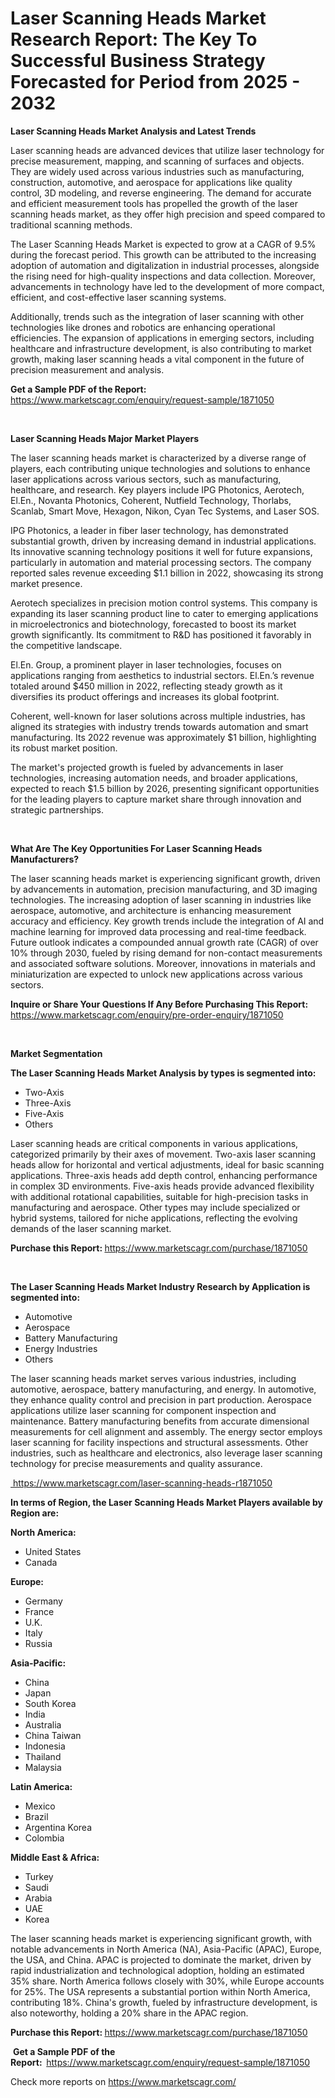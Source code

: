 <p><h1>Laser Scanning Heads Market Research Report: The Key To Successful Business Strategy Forecasted for Period from 2025 - 2032</h1></p><p><strong>Laser Scanning Heads Market Analysis and Latest Trends</strong></p>
<p><p>Laser scanning heads are advanced devices that utilize laser technology for precise measurement, mapping, and scanning of surfaces and objects. They are widely used across various industries such as manufacturing, construction, automotive, and aerospace for applications like quality control, 3D modeling, and reverse engineering. The demand for accurate and efficient measurement tools has propelled the growth of the laser scanning heads market, as they offer high precision and speed compared to traditional scanning methods.</p><p>The Laser Scanning Heads Market is expected to grow at a CAGR of 9.5% during the forecast period. This growth can be attributed to the increasing adoption of automation and digitalization in industrial processes, alongside the rising need for high-quality inspections and data collection. Moreover, advancements in technology have led to the development of more compact, efficient, and cost-effective laser scanning systems. </p><p>Additionally, trends such as the integration of laser scanning with other technologies like drones and robotics are enhancing operational efficiencies. The expansion of applications in emerging sectors, including healthcare and infrastructure development, is also contributing to market growth, making laser scanning heads a vital component in the future of precision measurement and analysis.</p></p>
<p><strong>Get a Sample PDF of the Report:&nbsp;</strong> <a href="https://www.marketscagr.com/enquiry/request-sample/1871050?utm_campaign=2039&utm_medium=2&utm_source=Github&utm_content=ia&utm_term=23022025&utm_id=laser-scanning-heads">https://www.marketscagr.com/enquiry/request-sample/1871050</a></p>
<p>&nbsp;</p>
<p><strong>Laser Scanning Heads Major Market Players</strong></p>
<p><p>The laser scanning heads market is characterized by a diverse range of players, each contributing unique technologies and solutions to enhance laser applications across various sectors, such as manufacturing, healthcare, and research. Key players include IPG Photonics, Aerotech, El.En., Novanta Photonics, Coherent, Nutfield Technology, Thorlabs, Scanlab, Smart Move, Hexagon, Nikon, Cyan Tec Systems, and Laser SOS.</p><p>IPG Photonics, a leader in fiber laser technology, has demonstrated substantial growth, driven by increasing demand in industrial applications. Its innovative scanning technology positions it well for future expansions, particularly in automation and material processing sectors. The company reported sales revenue exceeding $1.1 billion in 2022, showcasing its strong market presence.</p><p>Aerotech specializes in precision motion control systems. This company is expanding its laser scanning product line to cater to emerging applications in microelectronics and biotechnology, forecasted to boost its market growth significantly. Its commitment to R&D has positioned it favorably in the competitive landscape.</p><p>El.En. Group, a prominent player in laser technologies, focuses on applications ranging from aesthetics to industrial sectors. El.En.’s revenue totaled around $450 million in 2022, reflecting steady growth as it diversifies its product offerings and increases its global footprint.</p><p>Coherent, well-known for laser solutions across multiple industries, has aligned its strategies with industry trends towards automation and smart manufacturing. Its 2022 revenue was approximately $1 billion, highlighting its robust market position.</p><p>The market's projected growth is fueled by advancements in laser technologies, increasing automation needs, and broader applications, expected to reach $1.5 billion by 2026, presenting significant opportunities for the leading players to capture market share through innovation and strategic partnerships.</p></p>
<p>&nbsp;</p>
<p><strong>What Are The Key Opportunities For Laser Scanning Heads Manufacturers?</strong></p>
<p><p>The laser scanning heads market is experiencing significant growth, driven by advancements in automation, precision manufacturing, and 3D imaging technologies. The increasing adoption of laser scanning in industries like aerospace, automotive, and architecture is enhancing measurement accuracy and efficiency. Key growth trends include the integration of AI and machine learning for improved data processing and real-time feedback. Future outlook indicates a compounded annual growth rate (CAGR) of over 10% through 2030, fueled by rising demand for non-contact measurements and associated software solutions. Moreover, innovations in materials and miniaturization are expected to unlock new applications across various sectors.</p></p>
<p><strong>Inquire or Share Your Questions If Any Before Purchasing This Report:</strong> <a href="https://www.marketscagr.com/enquiry/pre-order-enquiry/1871050?utm_campaign=2039&utm_medium=2&utm_source=Github&utm_content=ia&utm_term=23022025&utm_id=laser-scanning-heads">https://www.marketscagr.com/enquiry/pre-order-enquiry/1871050</a></p>
<p>&nbsp;</p>
<p><strong>Market Segmentation</strong></p>
<p><strong>The Laser Scanning Heads Market Analysis by types is segmented into:</strong></p>
<p><ul><li>Two-Axis</li><li>Three-Axis</li><li>Five-Axis</li><li>Others</li></ul></p>
<p><p>Laser scanning heads are critical components in various applications, categorized primarily by their axes of movement. Two-axis laser scanning heads allow for horizontal and vertical adjustments, ideal for basic scanning applications. Three-axis heads add depth control, enhancing performance in complex 3D environments. Five-axis heads provide advanced flexibility with additional rotational capabilities, suitable for high-precision tasks in manufacturing and aerospace. Other types may include specialized or hybrid systems, tailored for niche applications, reflecting the evolving demands of the laser scanning market.</p></p>
<p><strong>Purchase this Report:&nbsp;</strong><a href="https://www.marketscagr.com/purchase/1871050?utm_campaign=2039&utm_medium=2&utm_source=Github&utm_content=ia&utm_term=23022025&utm_id=laser-scanning-heads">https://www.marketscagr.com/purchase/1871050</a></p>
<p>&nbsp;</p>
<p><strong>The Laser Scanning Heads Market Industry Research by Application is segmented into:</strong></p>
<p><ul><li>Automotive</li><li>Aerospace</li><li>Battery Manufacturing</li><li>Energy Industries</li><li>Others</li></ul></p>
<p><p>The laser scanning heads market serves various industries, including automotive, aerospace, battery manufacturing, and energy. In automotive, they enhance quality control and precision in part production. Aerospace applications utilize laser scanning for component inspection and maintenance. Battery manufacturing benefits from accurate dimensional measurements for cell alignment and assembly. The energy sector employs laser scanning for facility inspections and structural assessments. Other industries, such as healthcare and electronics, also leverage laser scanning technology for precise measurements and quality assurance.</p></p>
<p><a href="https://www.marketscagr.com/laser-scanning-heads-r1871050?utm_campaign=2039&utm_medium=2&utm_source=Github&utm_content=ia&utm_term=23022025&utm_id=laser-scanning-heads">&nbsp;https://www.marketscagr.com/laser-scanning-heads-r1871050</a></p>
<p><strong>In terms of Region, the Laser Scanning Heads Market Players available by Region are:</strong></p>
<p>
    <p> <strong> North America: </strong>
        <ul>
            <li>United States</li>
            <li>Canada</li>
        </ul>
        </p> 
    <p> <strong> Europe: </strong>
        <ul>
            <li>Germany</li>
            <li>France</li>
            <li>U.K.</li>
            <li>Italy</li>
            <li>Russia</li>
        </ul>
        </p> 
    <p> <strong> Asia-Pacific: </strong>
        <ul>
            <li>China</li>
            <li>Japan</li>
            <li>South Korea</li>
            <li>India</li>
            <li>Australia</li>
            <li>China Taiwan</li>
            <li>Indonesia</li>
            <li>Thailand</li>
            <li>Malaysia</li>
        </ul>
        </p> 
    <p> <strong> Latin America: </strong>
        <ul>
            <li>Mexico</li>
            <li>Brazil</li>
            <li>Argentina Korea</li>
            <li>Colombia</li>
        </ul>
        </p> 
    <p> <strong> Middle East & Africa: </strong>
        <ul>
            <li>Turkey</li>
            <li>Saudi</li>
            <li>Arabia</li>
            <li>UAE</li>
            <li>Korea</li>
        </ul>
    </p>
    </p>
<p><p>The laser scanning heads market is experiencing significant growth, with notable advancements in North America (NA), Asia-Pacific (APAC), Europe, the USA, and China. APAC is projected to dominate the market, driven by rapid industrialization and technological adoption, holding an estimated 35% share. North America follows closely with 30%, while Europe accounts for 25%. The USA represents a substantial portion within North America, contributing 18%. China's growth, fueled by infrastructure development, is also noteworthy, holding a 20% share in the APAC region.</p></p>
<p><strong>Purchase this Report: </strong><a href="https://www.marketscagr.com/purchase/1871050?utm_campaign=2039&utm_medium=2&utm_source=Github&utm_content=ia&utm_term=23022025&utm_id=laser-scanning-heads">https://www.marketscagr.com/purchase/1871050</a></p>
<p>&nbsp;<strong>Get a Sample PDF of the Report:&nbsp;&nbsp;</strong><a href="https://www.marketscagr.com/enquiry/request-sample/1871050?utm_campaign=2039&utm_medium=2&utm_source=Github&utm_content=ia&utm_term=23022025&utm_id=laser-scanning-heads">https://www.marketscagr.com/enquiry/request-sample/1871050</a></p>
<p><strong></strong></p>
<p>Check more reports on <a href="https://www.marketscagr.com/?utm_campaign=2039&utm_medium=2&utm_source=Github&utm_content=ia&utm_term=23022025&utm_id=laser-scanning-heads">https://www.marketscagr.com/</a></p>